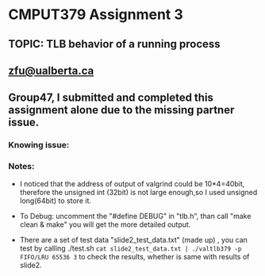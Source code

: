 # CMPUT379 Assignment 3
## TOPIC: TLB behavior of a running process
## zfu@ualberta.ca
## Group47, I submitted and completed this assignment alone due to the missing partner issue.

### Knowing issue:
 
### Notes:
- I noticed that the address of output of valgrind could be 10*4=40bit, therefore the unsigned int (32bit) is not large enough,so I used unsigned long(64bit) to store it. 

- To Debug: uncomment the "#define DEBUG" in "tlb.h", than call "make clean & make" you will get the more detailed output.

- There are a set of test data "slide2_test_data.txt" (made up) , you can test by calling 
./test.sh ```cat slide2_test_data.txt | ./valtlb379 -p FIFO/LRU 65536 3``` to check the results, whether is same with results of slide2.

